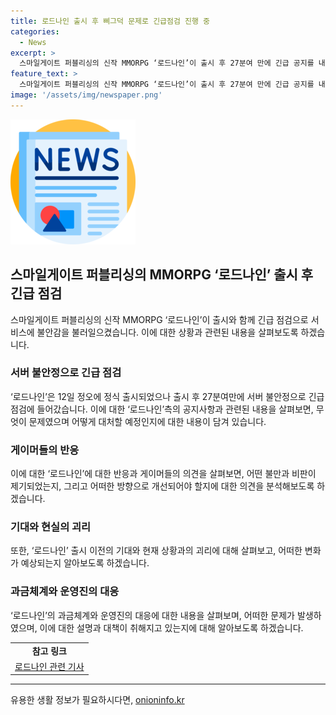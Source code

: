 ```yaml
---
title: 로드나인 출시 후 삐그덕 문제로 긴급점검 진행 중
categories:
  - News
excerpt: >
  스마일게이트 퍼블리싱의 신작 MMORPG ‘로드나인’이 출시 후 27분여 만에 긴급 공지를 내고 서버 점검에 들어갔다. 많은 애호가들은 접속조차 못하고 점검에 대한 불만을 터뜨렸으며, 게임사는 과금체계 논란과 함께 운영 잘못으로 인해 실망을 샀다. 출시와 동시에 불안정한 서비스로 인해 게이머들의 신뢰를 잃어가고 있는 상황이다.
feature_text: >
  스마일게이트 퍼블리싱의 신작 MMORPG ‘로드나인’이 출시 후 27분여 만에 긴급 공지를 내고 서버 점검에 들어갔다. 많은 애호가들은 접속조차 못하고 점검에 대한 불만을 터뜨렸으며, 게임사는 과금체계 논란과 함께 운영 잘못으로 인해 실망을 샀다. 출시와 동시에 불안정한 서비스로 인해 게이머들의 신뢰를 잃어가고 있는 상황이다.
image: '/assets/img/newspaper.png'
---
```


<p><img src="/assets/img/newspaper.png" alt="kimp 속보" /></p>

<h2 data-ke-size="size26">스마일게이트 퍼블리싱의 MMORPG ‘로드나인’ 출시 후 긴급 점검</h2>

<p data-ke-size="size16">스마일게이트 퍼블리싱의 신작 MMORPG ‘로드나인’이 출시와 함께 긴급 점검으로 서비스에 불안감을 불러일으켰습니다. 이에 대한 상황과 관련된 내용을 살펴보도록 하겠습니다.</p>

<h3 data-ke-size="size21">서버 불안정으로 긴급 점검</h3>

<p data-ke-size="size16">‘로드나인’은 12일 정오에 정식 출시되었으나 출시 후 27분여만에 서버 불안정으로 긴급 점검에 들어갔습니다. 이에 대한 ‘로드나인’측의 공지사항과 관련된 내용을 살펴보면, 무엇이 문제였으며 어떻게 대처할 예정인지에 대한 내용이 담겨 있습니다.</p>

<h3 data-ke-size="size21">게이머들의 반응</h3>

<p data-ke-size="size16">이에 대한 ‘로드나인’에 대한 반응과 게이머들의 의견을 살펴보면, 어떤 불만과 비판이 제기되었는지, 그리고 어떠한 방향으로 개선되어야 할지에 대한 의견을 분석해보도록 하겠습니다.</p>

<h3 data-ke-size="size21">기대와 현실의 괴리</h3>

<p data-ke-size="size16">또한, ‘로드나인’ 출시 이전의 기대와 현재 상황과의 괴리에 대해 살펴보고, 어떠한 변화가 예상되는지 알아보도록 하겠습니다.</p>

<h3 data-ke-size="size21">과금체계와 운영진의 대응</h3>

<p data-ke-size="size16">‘로드나인’의 과금체계와 운영진의 대응에 대한 내용을 살펴보며, 어떠한 문제가 발생하였으며, 이에 대한 설명과 대책이 취해지고 있는지에 대해 알아보도록 하겠습니다.</p>

<table>
  <tbody>
    <tr>
      <td style="text-align: center; height: 17px;"><b>참고 링크</b></td>
    </tr>
    <tr>
      <td style="text-align: center; height: 17px;"><a href="https://www.osen.co.kr/article/G1111758047">로드나인 관련 기사</a></td>
    </tr>
  </tbody>
</table>

<hr>
유용한 생활 정보가 필요하시다면, <a href="https://onioninfo.kr" rel="dofollow">onioninfo.kr</a>


